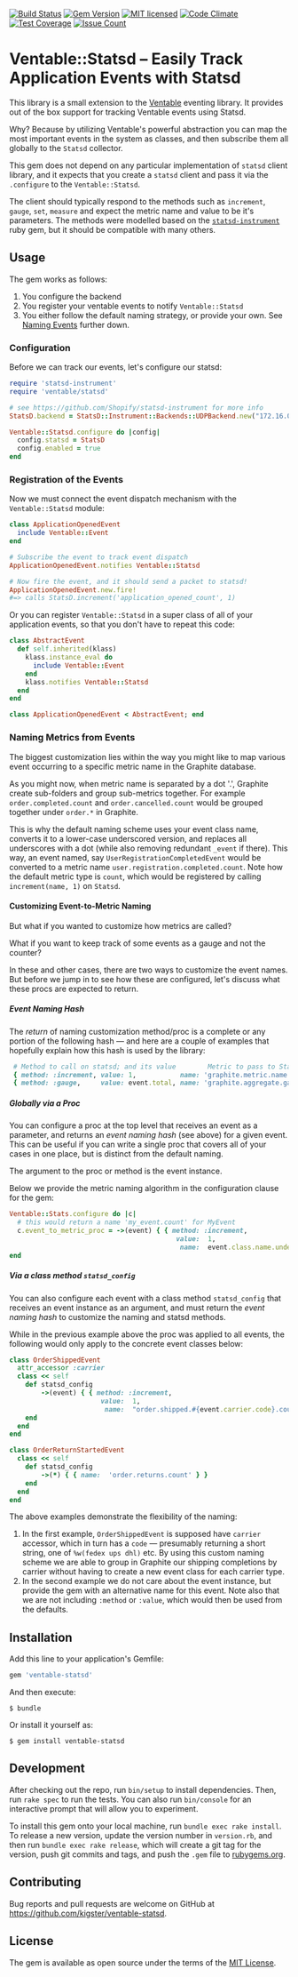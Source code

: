 
[![Build Status](https://travis-ci.org/kigster/ventable-statsd.svg?branch=master)](https://travis-ci.org/kigster/ventable-statsd)
[![Gem Version](https://badge.fury.io/rb/ventable-statsd.svg)](https://badge.fury.io/rb/ventable-statsd)
[![MIT licensed](https://img.shields.io/badge/license-MIT-blue.svg)](https://github.com/kigster/simple-feed/master/LICENSE.txt)
[![Code Climate](https://codeclimate.com/repos/5838e1481bb659572d005ee8/badges/056591d5b5c1875fceac/gpa.svg)](https://codeclimate.com/repos/5838e1481bb659572d005ee8/feed)
[![Test Coverage](https://codeclimate.com/repos/5838e1481bb659572d005ee8/badges/056591d5b5c1875fceac/coverage.svg)](https://codeclimate.com/repos/5838e1481bb659572d005ee8/coverage)
[![Issue Count](https://codeclimate.com/repos/5838e1481bb659572d005ee8/badges/056591d5b5c1875fceac/issue_count.svg)](https://codeclimate.com/repos/5838e1481bb659572d005ee8/feed)

# Ventable::Statsd – Easily Track Application Events with Statsd

This library is a small extension to the
[Ventable](https://github.com/kigster/ventable) eventing library. It
provides out of the box support for tracking Ventable events using
Statsd. 

Why? Because by utilizing Ventable's powerful abstraction you can map
the most important events in the system as classes, and then subscribe
them all globally to the `Statsd` collector.

This gem does not depend on any particular implementation of `statsd`
client library, and it expects that you create a `statsd` client and
pass it via the `.configure` to the `Ventable::Statsd`. 

The client should typically respond to the methods such as `increment`,
`gauge`, `set`, `measure` and expect the metric name and value to be
it's parameters. The methods were modelled based on the
[`statsd-instrument`](https://github.com/Shopify/statsd-instrument) ruby
gem, but it should be compatible with many others.

## Usage

The gem works as follows:

1. You configure the backend
2. You register your ventable events to notify `Ventable::Statsd`
3. You either follow the default naming strategy, or provide your own.
   See [Naming Events](#naming-events) further down.

### Configuration

Before we can track our events, let's configure our statsd:

```ruby
require 'statsd-instrument'
require 'ventable/statsd'

# see https://github.com/Shopify/statsd-instrument for more info
StatsD.backend = StatsD::Instrument::Backends::UDPBackend.new("172.16.0.1:8125", :statsd)

Ventable::Statsd.configure do |config|
  config.statsd = StatsD
  config.enabled = true
end
```

### Registration of the Events

Now we must connect the event dispatch mechanism with the
`Ventable::Statsd` module:

```ruby
class ApplicationOpenedEvent
  include Ventable::Event
end

# Subscribe the event to track event dispatch
ApplicationOpenedEvent.notifies Ventable::Statsd

# Now fire the event, and it should send a packet to statsd!
ApplicationOpenedEvent.new.fire!
#=> calls StatsD.increment('application_opened_count', 1)
```

Or you can register `Ventable::Statsd` in a super class of all of your
application events, so that you don't have to repeat this code:

```ruby
class AbstractEvent
  def self.inherited(klass)
    klass.instance_eval do
      include Ventable::Event
    end
    klass.notifies Ventable::Statsd
  end
end

class ApplicationOpenedEvent < AbstractEvent; end
```

<a name='naming-events'></a>

### Naming Metrics from Events
  
The biggest customization lies within the way you might like to map
various event occurring to a specific metric name in the Graphite
database.

As you might now, when metric name is separated by a dot '.', Graphite
create sub-folders and group sub-metrics together. For example
`order.completed.count` and `order.cancelled.count` would be grouped
together under `order.*` in Graphite.

This is why the default naming scheme uses your event class name,
converts it to a lower-case underscored version, and replaces all
underscores with a dot (while also removing redundant `_event` if
there). This way, an event named, say `UserRegistrationCompletedEvent`
would be converted to a metric name `user.registration.completed.count`.
Note how the default metric type is `count`, which would be registered
by calling `increment(name, 1)` on `Statsd`.

#### Customizing Event-to-Metric Naming 

But what if you wanted to customize how metrics are called? 

What if you want to keep track of some events as a gauge and not the counter?

In these and other cases, there are two ways to customize the event
names. But before we jump in to see how these are configured, let's
discuss what these procs are expected to return.

##### Event Naming Hash

The *return* of naming customization method/proc is a complete or any
portion of the following hash — and here are a couple of examples that
hopefully explain how this hash is used by the library:

```ruby
 # Method to call on statsd; and its value        Metric to pass to Statsd
 { method: :increment, value: 1,           name: 'graphite.metric.name' }
 { method: :gauge,     value: event.total, name: 'graphite.aggregate.gauge' }
```


##### Globally via a Proc
 
You can configure a proc at the top level that receives an event as a
parameter, and returns an _event naming hash_ (see above) for a given
event. This can be useful if you can write a single proc that covers all
of your cases in one place, but is distinct from the default naming.

The argument to the proc or method is the event instance. 

Below we provide the metric naming algorithm in the configuration clause
for the gem:

```ruby
Ventable::Stats.configure do |c|
  # this would return a name 'my_event.count' for MyEvent
  c.event_to_metric_proc = ->(event) { { method: :increment,
                                          value:  1,
                                           name:  event.class.name.underscore + '.count' } }
end
```

##### Via a class method `statsd_config`

You can also configure each event with a class method `statsd_config`
that receives an event instance as an argument, and must return the
_event naming hash_ to customize the naming and statsd methods.

While in the previous example above the proc was applied to all events,
the following would only apply to the concrete event classes below:

```ruby
class OrderShippedEvent
  attr_accessor :carrier
  class << self
    def statsd_config
        ->(event) { { method: :increment,
                       value:  1,
                        name:  "order.shipped.#{event.carrier.code}.count" } }
    end
  end                      
end

class OrderReturnStartedEvent
  class << self
    def statsd_config
        ->(*) { { name:  'order.returns.count' } }
    end
  end                      
end
```

The above examples demonstrate the flexibility of the naming: 

1. In the first example, `OrderShippedEvent` is supposed have `carrier`
   accessor, which in turn has a `code` — presumably returning a short
   string, one of `%w(fedex ups dhl)` etc. By using this custom naming
   scheme we are able to group in Graphite our shipping completions by
   carrier without having to create a new event class for each carrier
   type.
2. In the second example we do not care about the event instance, but
   provide the gem with an alternative name for this event. Note also
   that we are not including `:method` or `:value`, which would then be
   used from the defaults.


## Installation

Add this line to your application's Gemfile:

```ruby
gem 'ventable-statsd'
```

And then execute:

    $ bundle

Or install it yourself as:

    $ gem install ventable-statsd

## Development

After checking out the repo, run `bin/setup` to install dependencies. Then, run `rake spec` to run the tests. You can also run `bin/console` for an interactive prompt that will allow you to experiment.

To install this gem onto your local machine, run `bundle exec rake install`. To release a new version, update the version number in `version.rb`, and then run `bundle exec rake release`, which will create a git tag for the version, push git commits and tags, and push the `.gem` file to [rubygems.org](https://rubygems.org).

## Contributing

Bug reports and pull requests are welcome on GitHub at
https://github.com/kigster/ventable-statsd.


## License

The gem is available as open source under the terms of the [MIT License](http://opensource.org/licenses/MIT).

